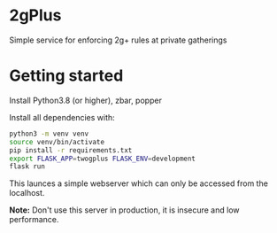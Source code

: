# 2gPlus

Simple service for enforcing 2g+ rules at private gatherings

# Getting started

Install Python3.8 (or higher), zbar, popper

Install all dependencies with:

```bash
python3 -m venv venv
source venv/bin/activate
pip install -r requirements.txt
export FLASK_APP=twogplus FLASK_ENV=development
flask run
```

This launces a simple webserver which can only be accessed from the localhost.

**Note:** Don't use this server in production, it is insecure and low
performance.
